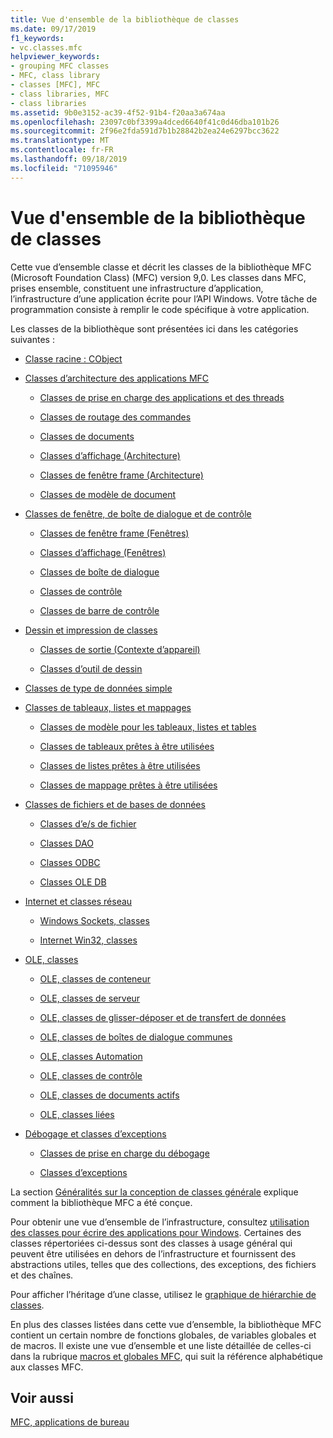 ```yaml
---
title: Vue d'ensemble de la bibliothèque de classes
ms.date: 09/17/2019
f1_keywords:
- vc.classes.mfc
helpviewer_keywords:
- grouping MFC classes
- MFC, class library
- classes [MFC], MFC
- class libraries, MFC
- class libraries
ms.assetid: 9b0e3152-ac39-4f52-91b4-f20aa3a674aa
ms.openlocfilehash: 23097c0bf3399a4dced6640f41c0d46dba101b26
ms.sourcegitcommit: 2f96e2fda591d7b1b28842b2ea24e6297bcc3622
ms.translationtype: MT
ms.contentlocale: fr-FR
ms.lasthandoff: 09/18/2019
ms.locfileid: "71095946"
---
```

# <a name="class-library-overview"></a>Vue d'ensemble de la bibliothèque de classes

Cette vue d’ensemble classe et décrit les classes de la bibliothèque MFC (Microsoft Foundation Class) (MFC) version 9,0. Les classes dans MFC, prises ensemble, constituent une infrastructure d’application, l’infrastructure d’une application écrite pour l’API Windows. Votre tâche de programmation consiste à remplir le code spécifique à votre application.

Les classes de la bibliothèque sont présentées ici dans les catégories suivantes :

- [Classe racine : CObject](../mfc/root-class-cobject.md)

- [Classes d’architecture des applications MFC](../mfc/mfc-application-architecture-classes.md)

   - [Classes de prise en charge des applications et des threads](../mfc/application-and-thread-support-classes.md)

   - [Classes de routage des commandes](../mfc/command-routing-classes.md)

   - [Classes de documents](../mfc/document-classes.md)

   - [Classes d’affichage (Architecture)](../mfc/view-classes-architecture.md)

   - [Classes de fenêtre frame (Architecture)](../mfc/frame-window-classes-architecture.md)

   - [Classes de modèle de document](../mfc/document-template-classes.md)

- [Classes de fenêtre, de boîte de dialogue et de contrôle](../mfc/window-dialog-and-control-classes.md)

   - [Classes de fenêtre frame (Fenêtres)](../mfc/frame-window-classes-windows.md)

   - [Classes d’affichage (Fenêtres)](../mfc/view-classes-windows.md)

   - [Classes de boîte de dialogue](../mfc/dialog-box-classes.md)

   - [Classes de contrôle](../mfc/control-classes.md)

   - [Classes de barre de contrôle](../mfc/control-bar-classes.md)

- [Dessin et impression de classes](../mfc/drawing-and-printing-classes.md)

   - [Classes de sortie (Contexte d’appareil)](../mfc/output-device-context-classes.md)

   - [Classes d’outil de dessin](../mfc/drawing-tool-classes.md)

- [Classes de type de données simple](../mfc/simple-data-type-classes.md)

- [Classes de tableaux, listes et mappages](../mfc/array-list-and-map-classes.md)

   - [Classes de modèle pour les tableaux, listes et tables](../mfc/template-classes-for-arrays-lists-and-maps.md)

   - [Classes de tableaux prêtes à être utilisées](../mfc/ready-to-use-array-classes.md)

   - [Classes de listes prêtes à être utilisées](../mfc/ready-to-use-list-classes.md)

   - [Classes de mappage prêtes à être utilisées](../mfc/ready-to-use-map-classes.md)

- [Classes de fichiers et de bases de données](../mfc/file-and-database-classes.md)

   - [Classes d’e/s de fichier](../mfc/file-i-o-classes.md)

   - [Classes DAO](../mfc/dao-classes.md)

   - [Classes ODBC](../mfc/odbc-classes.md)

   - [Classes OLE DB](../mfc/ole-db-classes.md)

- [Internet et classes réseau](../mfc/internet-and-networking-classes.md)

   - [Windows Sockets, classes](../mfc/windows-sockets-classes.md)

   - [Internet Win32, classes](../mfc/win32-internet-classes.md)

- [OLE, classes](../mfc/ole-classes.md)

   - [OLE, classes de conteneur](../mfc/ole-container-classes.md)

   - [OLE, classes de serveur](../mfc/ole-server-classes.md)

   - [OLE, classes de glisser-déposer et de transfert de données](../mfc/ole-drag-and-drop-and-data-transfer-classes.md)

   - [OLE, classes de boîtes de dialogue communes](../mfc/ole-common-dialog-classes.md)

   - [OLE, classes Automation](../mfc/ole-automation-classes.md)

   - [OLE, classes de contrôle](../mfc/ole-control-classes.md)

   - [OLE, classes de documents actifs](../mfc/active-document-classes.md)

   - [OLE, classes liées](../mfc/ole-related-classes.md)

- [Débogage et classes d’exceptions](../mfc/debugging-and-exception-classes.md)

   - [Classes de prise en charge du débogage](../mfc/debugging-support-classes.md)

   - [Classes d’exceptions](../mfc/exception-classes.md)

La section [Généralités sur la conception de classes générale](../mfc/general-class-design-philosophy.md) explique comment la bibliothèque MFC a été conçue.

Pour obtenir une vue d’ensemble de l’infrastructure, consultez [utilisation des classes pour écrire des applications pour Windows](../mfc/using-the-classes-to-write-applications-for-windows.md). Certaines des classes répertoriées ci-dessus sont des classes à usage général qui peuvent être utilisées en dehors de l’infrastructure et fournissent des abstractions utiles, telles que des collections, des exceptions, des fichiers et des chaînes.

Pour afficher l’héritage d’une classe, utilisez le [graphique de hiérarchie de classes](../mfc/hierarchy-chart.md).

En plus des classes listées dans cette vue d’ensemble, la bibliothèque MFC contient un certain nombre de fonctions globales, de variables globales et de macros. Il existe une vue d’ensemble et une liste détaillée de celles-ci dans la rubrique [macros et globales MFC](../mfc/reference/mfc-macros-and-globals.md), qui suit la référence alphabétique aux classes MFC.

## <a name="see-also"></a>Voir aussi

[MFC, applications de bureau](../mfc/mfc-desktop-applications.md)
